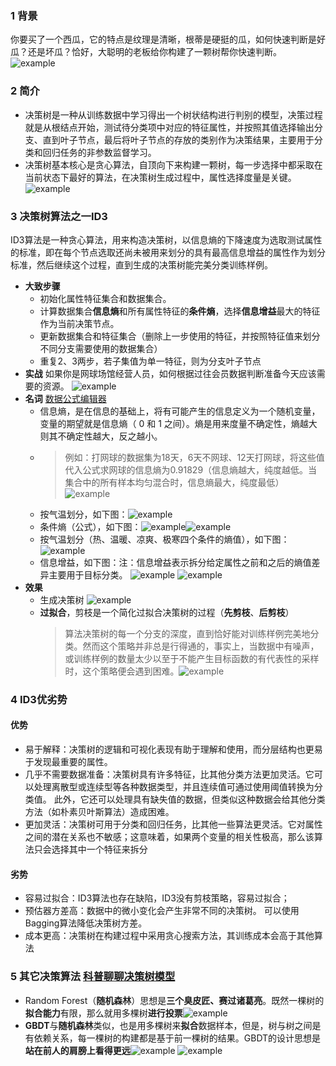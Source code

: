 ### 1 背景
你要买了一个西瓜，它的特点是纹理是清晰，根蒂是硬挺的瓜，如何快速判断是好瓜？还是坏瓜？恰好，大聪明的老板给你构建了一颗树帮你快速判断。
![example](./src/assets/2b9fa6e186228e75e.jpeg)
### 2 简介
* 决策树是一种从训练数据中学习得出一个树状结构进行判别的模型，决策过程就是从根结点开始，测试待分类项中对应的特征属性，并按照其值选择输出分支、直到叶子节点，最后将叶子节点的存放的类别作为决策结果，主要用于分类和回归任务的非参数监督学习。
* 决策树基本核心是贪心算法，自顶向下来构建一颗树，每一步选择中都采取在当前状态下最好的算法，在决策树生成过程中，属性选择度量是关键。
![example](./src/assets/WX20230321-210710@2x.png)
### 3 决策树算法之一ID3
ID3算法是一种贪心算法，用来构造决策树，以信息熵的下降速度为选取测试属性的标准，即在每个节点选取还尚未被用来划分的具有最高信息增益的属性作为划分标准，然后继续这个过程，直到生成的决策树能完美分类训练样例。
* **大致步骤**
    * 初始化属性特征集合和数据集合。
    * 计算数据集合**信息熵**和所有属性特征的**条件熵**，选择**信息增益**最大的特征作为当前决策节点。
    * 更新数据集合和特征集合（删除上一步使用的特征，并按照特征值来划分不同分支需要使用的数据集合）
    * 重复2、3两步，若子集值为单一特征，则为分支叶子节点
* **实战** 如果你是网球场馆经营人员，如何根据过往会员数据判断准备今天应该需要的资源。
    ![example](./src/assets/WX20230321-211720@2x.png)
* **名词** [数据公式编辑器](https://www.latexlive.com/)
    * 信息熵，是在信息的基础上，将有可能产生的信息定义为一个随机变量，变量的期望就是信息熵（ 0 和 1 之间）。熵是用来度量不确定性，熵越大则其不确定性越大，反之越小。
    * >例如：打网球的数据集为18天，6天不网球、12天打网球，将这些值代入公式求网球的信息熵为0.91829（信息熵越大，纯度越低。当集合中的所有样本均匀混合时，信息熵最大，纯度最低）
    ![example](./src/assets/1679401541520.jpg)
    * 按气温划分，如下图：![example](./src/assets/1679402433490.jpg)
    * 条件熵（公式），如下图：![example](./src/assets/1679402765978.jpg)![example](./src/assets/WX20231102-114319@2x.png)
    * 按气温划分（热、温暖、凉爽、极寒四个条件的熵值），如下图：![example](./src/assets/1679403033823.jpg)
    * 信息增益，如下图：注：信息增益表示拆分给定属性之前和之后的熵值差异主要用于目标分类。
    ![example](./src/assets/1679403591120.jpg)
    ![example](./src/assets/WX20231102-114336@2x.png)
 * **效果**
    * 生成决策树 ![example](./src/assets/DX-20230322@2x.png)
    * **过拟合**，剪枝是一个简化过拟合决策树的过程（**先剪枝**、**后剪枝**）
        >算法决策树的每一个分支的深度，直到恰好能对训练样例完美地分类。然而这个策略并非总是行得通的，事实上，当数据中有噪声，或训练样例的数量太少以至于不能产生目标函数的有代表性的采样时，这个策略便会遇到困难。![example](./src/assets/1679449520002.jpg)
### 4 ID3优劣势
#### 优势
* 易于解释：决策树的逻辑和可视化表现有助于理解和使用，而分层结构也更易于发现最重要的属性。
* 几乎不需要数据准备：决策树具有许多特征，比其他分类方法更加灵活。它可以处理离散型或连续型等各种数据类型，并且连续值可通过使用阈值转换为分类值。 此外，它还可以处理具有缺失值的数据，但类似这种数据会给其他分类方法（如朴素贝叶斯算法）造成困难。
* 更加灵活：决策树可用于分类和回归任务，比其他一些算法更灵活。它对属性之间的潜在关系也不敏感；这意味着，如果两个变量的相关性极高，那么该算法只会选择其中一个特征来拆分
#### 劣势
* 容易过拟合：ID3算法也存在缺陷，ID3没有剪枝策略，容易过拟合；
* 预估器方差高：数据中的微小变化会产生非常不同的决策树。 可以使用Bagging算法降低决策树方差。
*  成本更高：决策树在构建过程中采用贪心搜索方法，其训练成本会高于其他算法
### 5 其它决策算法  [科普聊聊决策树模型](https://zhuanlan.zhihu.com/p/458010942)
* Random Forest（**随机森林**）思想是**三个臭皮匠、赛过诸葛亮**。既然一棵树的**拟合能力**有限，那么就用多棵树**进行投票**![example](./src/assets/DX-2023032x2@2x.png)
* **GBDT**与**随机森林**类似，也是用多棵树来**拟合**数据样本，但是，树与树之间是有依赖关系，每一棵树的构建都是基于前一棵树的结果。GBDT的设计思想是**站在前人的肩膀上看得更远**![example](./src/assets/DX-202303s22@2x.png)
![example](./src/assets/DX-20230d322@2x.png)
